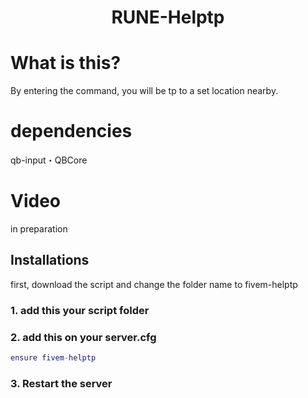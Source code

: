 <h1 align="center">RUNE-Helptp</h1>

# What is this?
By entering the command, you will be tp to a set location nearby.

# dependencies
qb-input・QBCore

# Video
in preparation

## Installations

first, download the script and change the folder name to fivem-helptp

### 1. add this your script folder

### 2. add this on your server.cfg
```lua
ensure fivem-helptp
```
### 3. Restart the server
